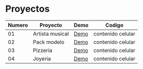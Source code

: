 # Proyectos



  Numero |Proyecto |Demo| Codigo
 ---- |---- |--| ------  
   01 |Artista musical |[Demo](https://funny-eclair-dd7a39.netlify.app/)| contenido celular 
   02 |Pack modelo |[Demo](https://stellular-caramel-bdffbb.netlify.app/)| contenido celular
   03 |Pizzeria |[Demo](https://cosmic-sable-6366dd.netlify.app/)| contenido celular 
   04 |Joyeria |[Demo](https://singular-concha-ff6b36.netlify.app/)| contenido celular 
  
   
   
   

